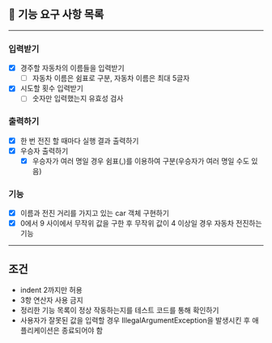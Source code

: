 ## 🚀 기능 요구 사항 목록
<hr>

### 입력받기
- [x] 경주할 자동차의 이름들을 입력받기
  - [ ] 자동차 이름은 쉼표로 구분, 자동차 이름은 최대 5글자
- [x] 시도할 횟수 입력받기
  - [ ] 숫자만 입력했는지 유효성 검사
### 출력하기
- [x] 한 번 전진 할 때마다 실행 결과 출력하기
- [x] 우승자 출력하기
  - [x] 우승자가 여러 명일 경우 쉼표(,)를 이용하여 구분(우승자가 여러 명일 수도 있음)
### 기능
- [x] 이름과 전진 거리를 가지고 있는 car 객체 구현하기
- [x] 0에서 9 사이에서 무작위 값을 구한 후 무작위 값이 4 이상일 경우 자동차 전진하는 기능

<hr>

## 조건
- indent 2까지만 허용
- 3항 연산자 사용 금지
- 정리한 기능 목록이 정상 작동하는지를 테스트 코드를 통해 확인하기
- 사용자가 잘못된 값을 입력할 경우 IllegalArgumentException을 발생시킨 후 애플리케이션은 종료되어야 함
